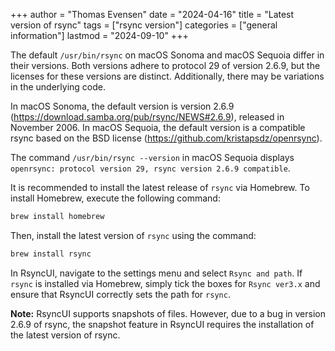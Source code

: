 +++
author = "Thomas Evensen"
date = "2024-04-16"
title =  "Latest version of rsync"
tags = ["rsync version"]
categories = ["general information"]
lastmod = "2024-09-10"
+++

The default `/usr/bin/rsync` on macOS Sonoma and macOS Sequoia differ in their versions. Both versions adhere to protocol 29 of version 2.6.9,
but the licenses for these versions are distinct. Additionally, there may be variations in the underlying code.

In macOS Sonoma, the default version is version 2.6.9 (https://download.samba.org/pub/rsync/NEWS#2.6.9), released in
November 2006. In macOS Sequoia, the default version is a compatible rsync based on the BSD license (https://github.com/kristapsdz/openrsync).

The command `/usr/bin/rsync --version` in macOS Sequoia displays `openrsync: protocol version 29, rsync version 2.6.9 compatible`.

It is recommended to install the latest release of `rsync` via Homebrew. To install Homebrew, execute the following command:

```bash
brew install homebrew
```

Then, install the latest version of `rsync` using the command:

```bash
brew install rsync
```

In RsyncUI, navigate to the settings menu and select `Rsync and path`. If `rsync` is installed via Homebrew, simply tick the boxes for `Rsync ver3.x` and ensure that RsyncUI correctly sets the path for `rsync`.

**Note:**
RsyncUI supports snapshots of files. However, due to a bug in version 2.6.9 of rsync, the snapshot feature in RsyncUI requires the installation of the latest version of rsync.
